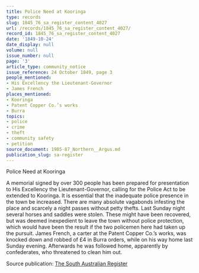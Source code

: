 ```yaml
---
title: Police Need at Kooringa
type: records
slug: 1845_76_sa_register_content_4027
url: /records/1845_76_sa_register_content_4027/
record_id: 1845_76_sa_register_content_4027
date: '1849-10-24'
date_display: null
volume: null
issue_number: null
page: '3'
article_type: community_notice
issue_reference: 24 October 1849, page 3
people_mentioned:
- His Excellency the Lieutenant-Governor
- James French
places_mentioned:
- Kooringa
- Patent Copper Co.’s works
- Burra
topics:
- police
- crime
- theft
- community safety
- petition
source_document: 1985-87_Northern__Argus.md
publication_slug: sa-register
---
```


Police Need at Kooringa

A memorial signed by over 300 people has been prepared for presentation to His Excellency the Lieutenant-Governor, calling for the Police Act to be extended to Kooringa.  It is essential that the inadequate police presence in the town be increased.  There are many absolute vagabonds infesting the place and scarcely a night passes without petty thefts.  Last Sunday night several horses and saddles were stolen.  These might have been recovered, but was deemed inexpedient to leave the town without police protection, which would have been the result if the two policemen here had taken up the pursuit.  James French, a carter at the Patent Copper Co.’s works, was knocked down and robbed of £4 in Burra orders, while on his way home last Sunday evening.  Afterwards he was followed home, apparently by confederates, who threatened to clean him out.

Source publication: [The South Australian Register](/publications/sa-register/)
